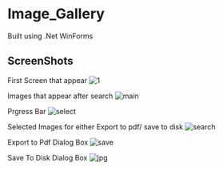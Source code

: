 # Image_Gallery

Built using .Net WinForms

## ScreenShots

First Screen that appear
![1](https://user-images.githubusercontent.com/32667635/97071318-367cf480-15fd-11eb-94fc-501eff3501a7.JPG)

Images that appear after search
![main](https://user-images.githubusercontent.com/32667635/97071336-4694d400-15fd-11eb-99db-91da757d8aa3.JPG)


Prgress Bar 
![select](https://user-images.githubusercontent.com/32667635/97071340-47c60100-15fd-11eb-8712-107bfd4eb455.JPG)

Selected Images for either Export to pdf/ save to disk
![search](https://user-images.githubusercontent.com/32667635/97071339-472d6a80-15fd-11eb-9e8f-43b7f0b3cc84.JPG)

Export to Pdf Dialog Box
![save](https://user-images.githubusercontent.com/32667635/97071338-472d6a80-15fd-11eb-82cd-bde193327d0a.JPG)

Save To Disk Dialog Box
![jpg](https://user-images.githubusercontent.com/32667635/97071335-4563a700-15fd-11eb-8346-88595d8f9ecf.JPG)
